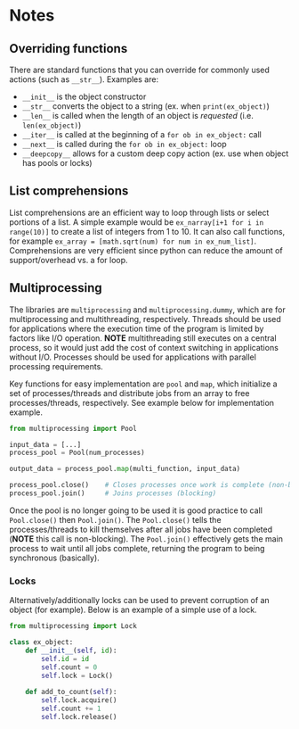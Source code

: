 # Notes

## Overriding functions

There are standard functions that you can override for commonly used actions (such as `__str__`). 
Examples are:

* `__init__` is the object constructor
* `__str__` converts the object to a string (ex. when `print(ex_object)`)
* `__len__` is called when the length of an object is *requested* (i.e. `len(ex_object)`)
* `__iter__` is called at the beginning of a `for ob in ex_object:` call
* `__next__` is called during the `for ob in ex_object:` loop
* `__deepcopy__` allows for a custom deep copy action (ex. use when object has pools or locks)

## List comprehensions

List comprehensions are an efficient way to loop through lists or select portions of a list. 
A simple example would be `ex_narray[i+1 for i in range(10)]` to create a list of integers from 1 to 10.
It can also call functions, for example `ex_array = [math.sqrt(num) for num in ex_num_list]`.
Comprehensions are very efficient since python can reduce the amount of support/overhead vs. a for loop.

## Multiprocessing

The libraries are `multiprocessing` and `multiprocessing.dummy`, which are for multiprocessing and multithreading, respectively.
Threads should be used for applications where the execution time of the program is limited by factors like I/O operation.
**NOTE** multithreading still executes on a central process, so it would just add the cost of context switching in applications without I/O.
Processes should be used for applications with parallel processing requirements. 

Key functions for easy implementation are `pool` and `map`, which initialize a set of processes/threads and distribute jobs from an array to free processes/threads, respectively.
See example below for implementation example.

``` python
from multiprocessing import Pool

input_data = [...]
process_pool = Pool(num_processes)

output_data = process_pool.map(multi_function, input_data)

process_pool.close()    # Closes processes once work is complete (non-blocking)
process_pool.join()     # Joins processes (blocking)
```

Once the pool is no longer going to be used it is good practice to call `Pool.close()` then `Pool.join()`.
The `Pool.close()` tells the processes/threads to kill themselves after all jobs have been completed (**NOTE** this call is non-blocking).
The `Pool.join()` effectively gets the main process to wait until all jobs complete, returning the program to being synchronous (basically). 

### Locks

Alternatively/additionally locks can be used to prevent corruption of an object (for example).
Below is an example of a simple use of a lock.

``` python
from multiprocessing import Lock

class ex_object:
    def __init__(self, id):
        self.id = id
        self.count = 0
        self.lock = Lock()
    
    def add_to_count(self):
        self.lock.acquire()
        self.count += 1
        self.lock.release()
```
